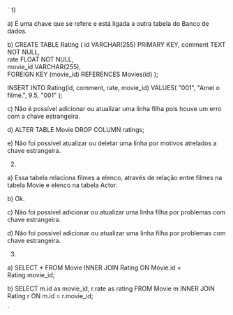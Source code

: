 `
1)

a) É uma chave que se refere e está ligada a outra tabela do Banco de dados.

b) 
CREATE TABLE Rating (
    id VARCHAR(255) PRIMARY KEY,
    comment TEXT NOT NULL,   
    rate FLOAT NOT NULL,     
    movie_id VARCHAR(255),     
    FOREIGN KEY (movie_id) REFERENCES Movies(id) 
    );

INSERT INTO Rating(id, comment, rate, movie_id) 
VALUES( 
    "001",
    "Amei o filme.", 
    9.5, 
    "001"
    );


c) Não é possível adicionar ou atualizar uma linha filha pois houve um erro com a chave estrangeira.

d) ALTER TABLE Movie DROP COLUMN ratings;

e) Não foi possível atualizar ou deletar uma linha por motivos atrelados a chave estrangeira.


2)

a) Essa tabela relaciona filmes a elenco, através de relação entre filmes na tabela Movie  e elenco na tabela Actor.

b) Ok.

c) Não foi possível adicionar ou atualizar uma linha filha por problemas com chave estrangeira.

d) Não foi possível adicionar ou atualizar uma linha filha por problemas com chave estrangeira.


3)

a) SELECT * FROM Movie 
INNER JOIN Rating ON Movie.id = Rating.movie_id;

b) SELECT m.id as movie_id, r.rate as rating FROM Movie m
INNER JOIN Rating r ON m.id = r.movie_id;


`